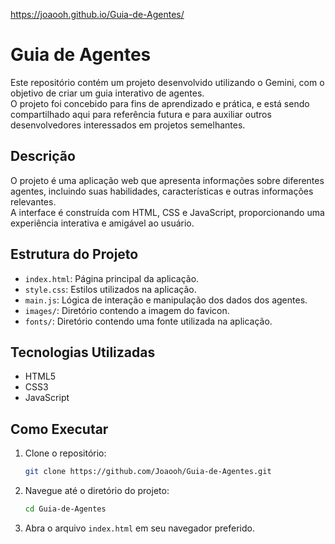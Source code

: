 https://joaooh.github.io/Guia-de-Agentes/

# Guia de Agentes

Este repositório contém um projeto desenvolvido utilizando o Gemini, com o objetivo de criar um guia interativo de agentes.  
O projeto foi concebido para fins de aprendizado e prática, e está sendo compartilhado aqui para referência futura e para auxiliar outros desenvolvedores interessados em projetos semelhantes.

## Descrição

O projeto é uma aplicação web que apresenta informações sobre diferentes agentes, incluindo suas habilidades, características e outras informações relevantes.  
A interface é construída com HTML, CSS e JavaScript, proporcionando uma experiência interativa e amigável ao usuário.

## Estrutura do Projeto

- `index.html`: Página principal da aplicação.
- `style.css`: Estilos utilizados na aplicação.
- `main.js`: Lógica de interação e manipulação dos dados dos agentes.
- `images/`: Diretório contendo a imagem do favicon.
- `fonts/`: Diretório contendo uma fonte utilizada na aplicação.

## Tecnologias Utilizadas

- HTML5  
- CSS3  
- JavaScript  

## Como Executar

1. Clone o repositório:
   ```bash
   git clone https://github.com/Joaooh/Guia-de-Agentes.git

2. Navegue até o diretório do projeto:
   ```bash
   cd Guia-de-Agentes

3. Abra o arquivo `index.html` em seu navegador preferido.

